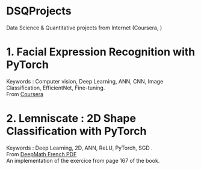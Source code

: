 # DSQProjects
Data Science & Quantitative projects from Internet (Coursera, )

# 1. Facial Expression Recognition with PyTorch
Keywords : Computer vision, Deep Learning, ANN, CNN, Image Classification, EfficientNet, Fine-tuning. \
From [Coursera](https://www.coursera.org/projects/facial-expression-recognition-with-pytorch)

# 2. Lemniscate : 2D Shape Classification with PyTorch
Keywords : Deep Learning, 2D, ANN, ReLU, PyTorch, SGD . \
From [DeepMath French PDF](http://exo7.emath.fr/cours/livre-deepmath.pdf) \
An implementation of the exercice from page 167 of the book.